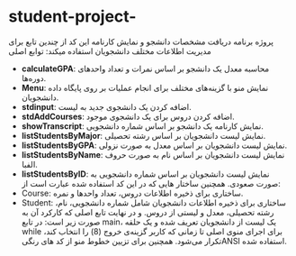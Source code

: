 # student-project-
پروژه برنامه دریافت مشخصات دانشجو و نمایش کارنامه
این کد از چندین تابع برای مدیریت اطلاعات مختلف دانشجویان استفاده میکند:
توابع اصلی
- **calculateGPA**: محاسبه معدل یک دانشجو بر اساس نمرات و تعداد واحدهای دوره‌ها.
- **Menu**: نمایش منو با گزینه‌های مختلف برای انجام عملیات بر روی پایگاه داده دانشجویان.
- **stdinput**: اضافه کردن یک دانشجوی جدید به لیست.
- **stdAddCourses**: اضافه کردن دروس برای یک دانشجوی موجود.
- **showTranscript**: نمایش کارنامه یک دانشجو بر اساس شماره دانشجویی.
- **listStudentsByMajor**: نمایش لیست دانشجویان بر اساس رشته تحصیلی.
- **listStudentsByGPA**: نمایش لیست دانشجویان بر اساس معدل به صورت نزولی.
- **listStudentsByName**: نمایش لیست دانشجویان بر اساس نام به صورت حروف الفبا.
- **listStudentsByID**: نمایش لیست دانشجویان بر اساس شماره دانشجویی به صورت صعودی.
همچنین ساختار هایی که در این کد استفاده شده عبارت است از:
- Course: ساختاری برای ذخیره اطلاعات دروس، تعداد واحدها و نمره.
- Student: ساختاری برای ذخیره اطلاعات دانشجویان شامل شماره دانشجویی، نام، رشته تحصیلی، معدل و لیستی از دروس.
و در نهایت تابع اصلی که کارکرد آن به صورت زیر است:
 در تابع main، یک لیست از دانشجویان تعریف شده و یک حلقه while برای اجرای منوی اصلی تا زمانی که کاربر گزینه‌ی خروج (8) را انتخاب کند، تکرار می‌شود.
همچنین برای تزیین خطوط منو از کد های رنگیANSI استفاده شده. 
